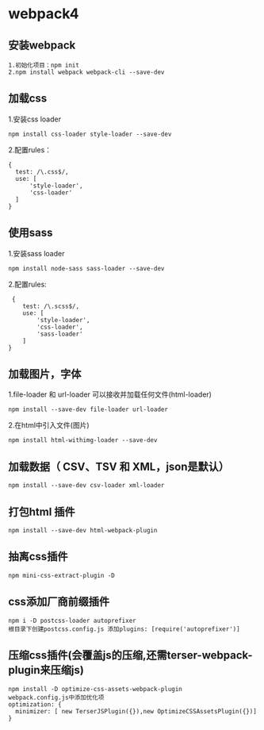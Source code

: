 # webpack4
## 安装webpack
    1.初始化项目：npm init
    2.npm install webpack webpack-cli --save-dev
## 加载css
  1.安装css loader  
  ```
  npm install css-loader style-loader --save-dev  
  ```
  2.配置rules：
  ```
  {
    test: /\.css$/,
    use: [
        'style-loader',
        'css-loader'
    ]
  }
  ```
## 使用sass
1.安装sass loader  
```
npm install node-sass sass-loader --save-dev
```  
2.配置rules:
```
 {  
    test: /\.scss$/,  
    use: [
        'style-loader',
        'css-loader',
        'sass-loader'
    ]
}
```
## 加载图片，字体
1.file-loader 和 url-loader 可以接收并加载任何文件(html-loader)  
```  
npm install --save-dev file-loader url-loader 
```
2.在html中引入文件(图片) 
```
npm install html-withimg-loader --save-dev
```
## 加载数据（ CSV、TSV 和 XML，json是默认）
```
npm install --save-dev csv-loader xml-loader  
```
## 打包html 插件
```
npm install --save-dev html-webpack-plugin
```

## 抽离css插件
```
npm mini-css-extract-plugin -D
```
## css添加厂商前缀插件
```
npm i -D postcss-loader autoprefixer  
根目录下创建postcss.config.js 添加plugins: [require('autoprefixer')]
``` 
## 压缩css插件(会覆盖js的压缩,还需terser-webpack-plugin来压缩js)
```
npm install -D optimize-css-assets-webpack-plugin
webpack.config.js中添加优化项
optimization: {
  minimizer: [ new TerserJSPlugin({}),new OptimizeCSSAssetsPlugin({})]
}
```
